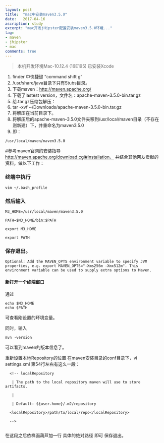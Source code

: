 ```yaml
---
layout: post
title:  "mac中安装maven3.5.0"
date:   2017-04-16
ascription: study
excerpt: "mac开发jHipster配置安装maven3.5.0环境..."
tag:
- maven
- jhipster
- mac
comments: true
---
```


>本机开发环境Mac-10.12.4 (16E195) 已安装Xcode
1. finder 中快捷键 “command shift g”
2. /usr/share/java目录下只有Stubs目录。
3. 下载maven：http://maven.apache.org/
4. 下载了lastest version，文件名：apache-maven-3.5.0-bin.tar.gz
5. 给.tar.gz压缩包解压：
6. tar -xvf ~/Downloads/apache-maven-3.5.0-bin.tar.gz
7. 将解压在当前目录下。
8. 将解压后的apache-maven-3.5.0文件夹移到/usr/local/maven目录（不存在则新建）下，并重命名为maven3.5.0
9. 即：

```
/usr/local/maven/maven3.5.0

```

#参考maven官网的安装指导
http://maven.apache.org/download.cgi#Installation，
并结合其他网友贡献的资料，做以下工作：

### 终端中执行 
```
vim ~/.bash_profile

```
### 然后输入

```
M3_HOME=/usr/local/maven/maven3.5.0

PATH=$M3_HOME/bin:$PATH

export M3_HOME

export PATH

```
### 保存退出。

```
Optional: Add the MAVEN_OPTS environment variable to specify JVM properties, e.g. export MAVEN_OPTS="-Xms256m -Xmx512m". This environment variable can be used to supply extra options to Maven.

```
#### 新打开一个终端窗口
通过

```
echo $M3_HOME
echo $PATH

```
可查看刚设置的环境变量。

同时，输入 

```
mvn -version

```
可以看到maven的版本信息了。

重新设置本地Repository的位置
在maven安装目录的conf目录下，vi settings.xml
第54行左右有这么一段：

```
  <!-- localRepository

   | The path to the local repository maven will use to store artifacts.

   |

   | Default: ${user.home}/.m2/repository

  <localRepository>/path/to/local/repo</localRepository>

  -->
  
```
在这段之后依样画葫芦加一行
<localRepository>具体的绝对路径</localRepository>
即可
保存退出。
